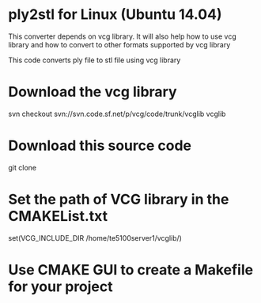 # ply2stl for Linux (Ubuntu 14.04)

This converter depends on vcg library. It will also help how to use vcg library and how to convert to other formats supported by vcg library

This code converts ply file to stl file using vcg library

# Download the vcg library 
svn checkout svn://svn.code.sf.net/p/vcg/code/trunk/vcglib vcglib
# Download this source code
git clone <path to the git sourcecode>

# Set the path of VCG library in the CMAKEList.txt
set(VCG_INCLUDE_DIR /home/te5100server1/vcglib/)

# Use CMAKE GUI to create a Makefile for your project
